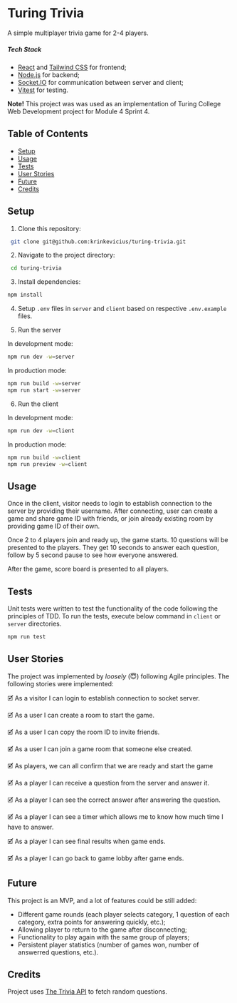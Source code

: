# Turing Trivia

A simple multiplayer trivia game for 2-4 players.

##### Tech Stack

- [React](https://react.dev/) and [Tailwind CSS](https://tailwindcss.com/) for frontend;
- [Node.js](https://nodejs.org/en) for backend;
- [Socket.IO](https://socket.io/) for communication between server and client;
- [Vitest](https://vitest.dev/) for testing.

<b>Note!</b> This project was was used as an implementation of Turing College Web Development project for Module 4 Sprint 4.

## Table of Contents

- [Setup](#setup)
- [Usage](#usage)
- [Tests](#tests)
- [User Stories](#user-stories)
- [Future](#future)
- [Credits](#credits)

## Setup

1. Clone this repository:

```sh
 git clone git@github.com:krinkevicius/turing-trivia.git
```

2. Navigate to the project directory:

```sh
 cd turing-trivia
```

3. Install dependencies:

```sh
npm install
```

4. Setup `.env` files in `server` and `client` based on respective `.env.example` files.

5. Run the server

In development mode:

```sh
npm run dev -w=server
```

In production mode:

```sh
npm run build -w=server
npm run start -w=server
```

6. Run the client

In development mode:

```sh
npm run dev -w=client
```

In production mode:

```sh
npm run build -w=client
npm run preview -w=client
```

## Usage

Once in the client, visitor needs to login to establish connection to the server by providing their username. After connecting, user can create a game and share game ID with friends, or join already existing room by providing game ID of their own.

Once 2 to 4 players join and ready up, the game starts. 10 questions will be presented to the players. They get 10 seconds to answer each question, follow by 5 second pause to see how everyone answered.

After the game, score board is presented to all players.

## Tests

Unit tests were written to test the functionality of the code following the principles of TDD. To run the tests, execute below command in <code>client</code> or <code>server</code> directories.

```sh
npm run test
```

## User Stories

The project was implemented by <i>loosely</i> (😇) following Agile principles. The following stories were implemented:

🗹 As a visitor I can login to establish connection to socket server.

🗹 As a user I can create a room to start the game.

🗹 As a user I can copy the room ID to invite friends.

🗹 As a user I can join a game room that someone else created.

🗹 As players, we can all confirm that we are ready and start the game

🗹 As a player I can receive a question from the server and answer it.

🗹 As a player I can see the correct answer after answering the question.

🗹 As a player I can see a timer which allows me to know how much time I have to answer.

🗹 As a player I can see final results when game ends.

🗹 As a player I can go back to game lobby after game ends.

## Future

This project is an MVP, and a lot of features could be still added:

- Different game rounds (each player selects category, 1 question of each category, extra points for answering quickly, etc.);
- Allowing player to return to the game after disconnecting;
- Functionality to play again with the same group of players;
- Persistent player statistics (number of games won, number of answerred questions, etc.).

## Credits

Project uses [The Trivia API](https://the-trivia-api.com/) to fetch random questions.
